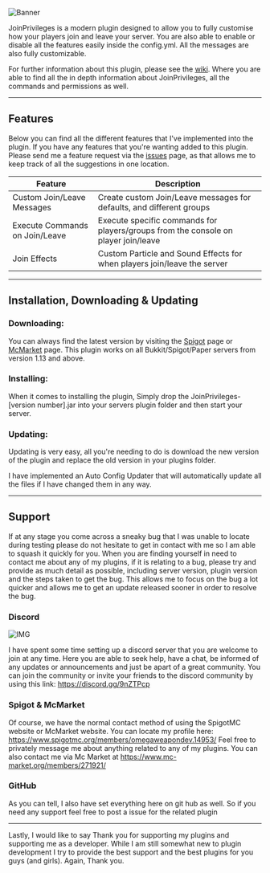 ![Banner](https://i.imgur.com/HrBhXYV.png)

JoinPrivileges is a modern plugin designed to allow you to fully customise how your players join and leave your server. You are also able to enable or disable all the features easily inside the config.yml. All the messages are also fully customizable.

For further information about this plugin, please see the [wiki](https://github.com/OmegaWeaponDev/JoinPrivileges/wiki). Where you are able to find all the in depth information about JoinPrivileges, all the commands and permissions as well.

***

## **Features**

Below you can find all the different features that I've implemented into the plugin. If you have any features that you're wanting added to this plugin. Please send me a feature request via the [issues](https://github.com/OmegaWeaponDev/JoinPrivileges/issues) page, as that allows me to keep track of all the suggestions in one location.

| Feature | Description |
| ------- | ----------- |
| Custom Join/Leave Messages | Create custom Join/Leave messages for defaults, and different groups |
| Execute Commands on Join/Leave | Execute specific commands for players/groups from the console on player join/leave |
| Join Effects | Custom Particle and Sound Effects for when players join/leave the server |

***

## Installation, Downloading & Updating

### Downloading:

You can always find the latest version by visiting the [Spigot](https://www.spigotmc.org/resources/omegavision.73013/)
page or [McMarket](https://www.mc-market.org/resources/18522/) page. This plugin works on all Bukkit/Spigot/Paper servers from version 1.13 and above.

### Installing:

When it comes to installing the plugin, Simply drop the JoinPrivileges-[version number].jar into your servers plugin folder and then start your server.

### Updating: 

Updating is very easy, all you're needing to do is download the new version of the plugin and replace the old version in your plugins folder.

I have implemented an Auto Config Updater that will automatically update all the files if I have changed them in any way.

***

## **Support**

If at any stage you come across a sneaky bug that I was unable to locate during testing please do not hesitate to get in contact with me so I am able to squash it quickly for you. When you are finding yourself in need to contact me about any of my plugins, if it is relating to a bug, please try and provide as much detail as possible, including server version, plugin version and the steps taken to get the bug. This allows me to focus on the bug a lot quicker and allows me to get an update released sooner in order to resolve the bug.

### **Discord**
![IMG](https://i.imgur.com/yQIZDR6.png)

I have spent some time setting up a discord server that you are welcome to join at any time. Here you are able to seek help, have a chat, be informed of any updates or announcements and just be apart of a great community. You can join the community or invite your friends to the discord community by using this link: https://discord.gg/9nZTPcp

### Spigot & McMarket

Of course, we have the normal contact method of using the SpigotMC website or McMarket website. You can locate my profile here: https://www.spigotmc.org/members/omegaweapondev.14953/ Feel free to privately message me about anything related to any of my plugins.
You can also contact me via Mc Market at https://www.mc-market.org/members/271921/

### **GitHub**

As you can tell, I also have set everything here on git hub as well. So if you need any support feel free to post a issue for the related plugin

***

Lastly, I would like to say Thank you for supporting my plugins and supporting me as a developer. While I am still somewhat new to plugin development I try to provide the best support and the best plugins for you guys (and girls). Again, Thank you. 
